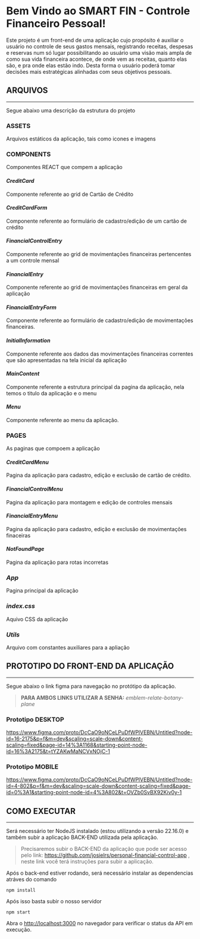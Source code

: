 # Bem Vindo ao SMART FIN - Controle Financeiro Pessoal!

Este projeto é um front-end de uma aplicação cujo propósito é auxiliar o usuário no controle de seus gastos mensais, registrando receitas, despesas e reservas num só lugar possibilitando ao usuário uma visão mais ampla de como sua vida financeira acontece, de onde vem as receitas, quanto elas são, e pra onde elas estão indo. Desta forma o usuário poderá tomar decisões mais estratégicas alinhadas com seus objetivos pessoais.


## ARQUIVOS
-----------

Segue abaixo uma descrição da estrutura do projeto

### ASSETS

Arquivos estáticos da aplicação, tais como icones e imagens

### COMPONENTS

Componentes REACT que compem a aplicação

#### *CreditCard*

Componente referente ao grid de Cartão de Crédito

#### *CreditCardForm*

Componente referente ao formulário de cadastro/edição de um cartão de crédito

#### *FinancialControlEntry*

Componente referente ao grid de movimentações financeiras pertencentes a um controle mensal 

#### *FinancialEntry*

Componente referente ao grid de movimentações financeiras em geral da aplicação

#### *FinancialEntryForm*

Componente referente ao formulário de cadastro/edição de movimentações financeiras.

#### *InitialInformation*

Componente referente aos dados das movimentações financeiras correntes que são apresentadas na tela inicial da aplicação

#### *MainContent*

Componente referente a estrutura principal da pagina da aplicação, nela temos o titulo da aplicação e o menu

#### *Menu*

Componente referente ao menu da aplicação.

### PAGES

As paginas que compoem a aplicação

#### *CreditCardMenu*

Pagina da aplicação para cadastro, edição e exclusão de cartão de crédito.

#### *FinancialControlMenu*

Pagina da aplicação para montagem e edição de controles mensais

#### *FinancialEntryMenu*

Pagina da aplicação para cadastro, edição e exclusão de movimentações finaceiras

#### *NotFoundPage*
 
Pagina da aplicação para rotas incorretas

### *App*

Pagina principal da aplicação

### *index.css*

Aquivo CSS da aplicação

### *Utils*

Arquivo com constantes auxiliares para a apliação

## PROTOTIPO DO FRONT-END DA APLICAÇÃO
-------------------

Segue abaixo o link figma para navegação no protótipo da aplicação.

> **PARA AMBOS LINKS UTILIZAR A SENHA:** *emblem-relate-botany-plane*

### Prototipo DESKTOP

https://www.figma.com/proto/DcCaO9oNCeLPuDfWPlVEBN/Untitled?node-id=16-2175&p=f&m=dev&scaling=scale-down&content-scaling=fixed&page-id=14%3A1168&starting-point-node-id=16%3A2175&t=tYZAKwMaNCVxNOjC-1

### Prototipo MOBILE

https://www.figma.com/proto/DcCaO9oNCeLPuDfWPlVEBN/Untitled?node-id=4-802&p=f&m=dev&scaling=scale-down&content-scaling=fixed&page-id=0%3A1&starting-point-node-id=4%3A802&t=OVZb0SvBX92Kiv0y-1


## COMO EXECUTAR
---------
Será necessário ter NodeJS instalado (estou utilizando a versão 22.16.0) e também subir a aplicação BACK-END utilizada pela aplicação.

> Precisaremos subir o BACK-END da aplicação que pode ser acesso pelo link: https://github.com/josielrs/personal-financial-control-app , neste link você terá instruções para subir a aplicação.

Após o back-end estiver rodando, será necessário instalar as dependencias atráves do comando

```
npm install
```

Após isso basta subir o nosso servidor

```
npm start
```

Abra o [http://localhost:3000](http://localhost:3000) no navegador para verificar o status da API em execução.